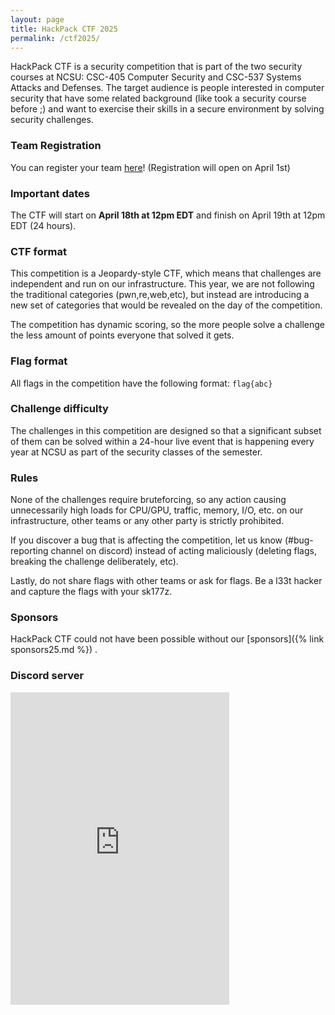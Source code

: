 ```yaml
---
layout: page
title: HackPack CTF 2025
permalink: /ctf2025/
---
```


HackPack CTF is a security competition that is part of the two security courses at NCSU: CSC-405 Computer Security and CSC-537 Systems Attacks and Defenses. The target audience is people interested in computer security that have some related background (like took a security course before ;) and want to exercise their skills in a secure environment by solving security challenges.

### Team Registration

You can register your team [here](https://ctf2025.hackpack.club)! (Registration will open on April 1st)

### Important dates

The CTF will start on **April 18th at 12pm EDT** and finish on April 19th at 12pm EDT (24 hours).

### CTF format

This competition is a Jeopardy-style CTF, which means that challenges are independent and run on our infrastructure. This year, we are not following the traditional categories (pwn,re,web,etc), but instead are introducing a new set of categories that would be revealed on the day of the competition.

The competition has dynamic scoring, so the more people solve a challenge the less amount of points everyone that solved it gets.

### Flag format

All flags in the competition have the following format: `flag{abc}`

### Challenge difficulty

The challenges in this competition are designed so that a significant subset of them can be solved within a 24-hour live event that is happening every year at NCSU as part of the security classes of the semester. 

### Rules

None of the challenges require bruteforcing, so any action causing unnecessarily high loads for CPU/GPU, traffic, memory, I/O, etc. on our infrastructure, other teams or any other party is strictly prohibited. 

If you discover a bug that is affecting the competition, let us know (#bug-reporting channel on discord) instead of acting maliciously (deleting flags, breaking the challenge deliberately, etc).

Lastly, do not share flags with other teams or ask for flags. Be a l33t hacker and capture the flags with your sk177z.

### Sponsors

HackPack CTF could not have been possible without our [sponsors]({% link sponsors25.md %}) .

### Discord server

<iframe src="https://discordapp.com/widget?id=699987550617731102&theme=dark" width="350" height="500" allowtransparency="true" frameborder="0"></iframe>

